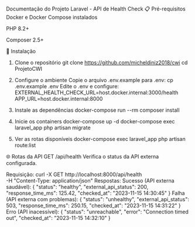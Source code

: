 Documentação do Projeto Laravel - API de Health Check
📋 Pré-requisitos
Docker e Docker Compose instalados

PHP 8.2+

Composer 2.5+

🚀 Instalação
1. Clone o repositório
git clone https://github.com/micheldiniz2018/cwi
cd ProjetoCWI

2. Configure o ambiente
Copie o arquivo .env.example para .env:
cp .env.example .env
Edite o .env e configure:
EXTERNAL_HEALTH_CHECK_URL=host.docker.internal:3000/health
APP_URL=host.docker.internal:8000

3. Instale as dependências
docker-compose run --rm composer install

4. Inicie os containers
docker-compose up -d
docker-compose exec laravel_app php artisan migrate

5. Ver as rotas disponíveis
docker-compose exec laravel_app php artisan route:list

🌐 Rotas da API
GET /api/health
Verifica o status da API externa configurada.

Requisição:
curl -X GET http://localhost:8000/api/health \
  -H "Content-Type: application/json"
Respostas:
Sucesso (API externa saudável):
{
  "status": "healthy",
  "external_api_status": 200,
  "response_time_ms": 125.42,
  "checked_at": "2023-11-15 14:30:45"
}
Falha (API externa com problemas):
{
  "status": "unhealthy",
  "external_api_status": 503,
  "response_time_ms": 250.15,
  "checked_at": "2023-11-15 14:31:22"
}
Erro (API inacessível):
{
  "status": "unreachable",
  "error": "Connection timed out",
  "checked_at": "2023-11-15 14:32:10"
}